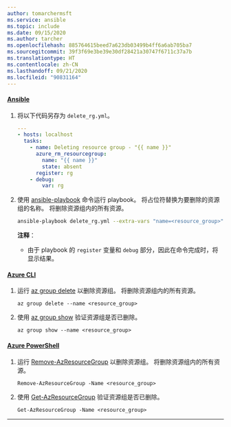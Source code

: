 ```yaml
---
author: tomarchermsft
ms.service: ansible
ms.topic: include
ms.date: 09/15/2020
ms.author: tarcher
ms.openlocfilehash: 885764615beed7a623db03499b4ff6a6ab705ba7
ms.sourcegitcommit: 39f3f69e3be39e30df28421a30747f6711c37a7b
ms.translationtype: HT
ms.contentlocale: zh-CN
ms.lasthandoff: 09/21/2020
ms.locfileid: "90831164"
---
```

#### <a name="ansible"></a>[Ansible](#tab/ansible)

1. 将以下代码另存为 `delete_rg.yml`。

    ```yml
    ---
    - hosts: localhost
      tasks:
        - name: Deleting resource group - "{{ name }}"
          azure_rm_resourcegroup:
            name: "{{ name }}"
            state: absent
          register: rg
        - debug:
            var: rg
    ```

1. 使用 [ansible-playbook](https://docs.ansible.com/ansible/latest/user_guide/playbooks.html) 命令运行 playbook。 将占位符替换为要删除的资源组的名称。 将删除资源组内的所有资源。

    ```bash
    ansible-playbook delete_rg.yml --extra-vars "name=<resource_group>"
    ```

    **注释**：

    - 由于 playbook 的 `register` 变量和 `debug` 部分，因此在命令完成时，将显示结果。
    
#### <a name="azure-cli"></a>[Azure CLI](#tab/azure-cli)

1. 运行 [az group delete](/cli/azure/group#az_group_delete) 以删除资源组。 将删除资源组内的所有资源。

    ```azurecli
    az group delete --name <resource_group>
    ```

1. 使用 [az group show](/cli/azure/group#az_group_show) 验证资源组是否已删除。

    ```azurecli
    az group show --name <resource_group>
    ```

#### <a name="azure-powershell"></a>[Azure PowerShell](#tab/azure-powershell)

1. 运行 [Remove-AzResourceGroup](/powershell/module/az.resources/Remove-AzResourceGroup) 以删除资源组。 将删除资源组内的所有资源。

    ```azurepowershell
    Remove-AzResourceGroup -Name <resource_group>
    ```

1. 使用 [Get-AzResourceGroup](/powershell/module/az.resources/Get-AzResourceGroup) 验证资源组是否已删除。

    ```azurepowershell
    Get-AzResourceGroup -Name <resource_group>
    ```

---